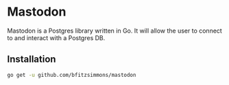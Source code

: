 # Mastodon
Mastodon is a Postgres library written in Go. It will allow the user to connect to and interact with a Postgres DB.

## Installation
```bash
go get -u github.com/bfitzsimmons/mastodon
```
